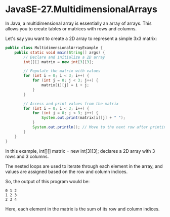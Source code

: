 # JavaSE-27.MultidimensionalArrays

In Java, a multidimensional array is essentially an array of arrays. This allows you to create tables or matrices with rows and columns. 

Let's say you want to create a 2D array to represent a simple 3x3 matrix:

```java
public class MultidimensionalArrayExample {
    public static void main(String[] args) {
        // Declare and initialize a 2D array
        int[][] matrix = new int[3][3];

        // Populate the matrix with values
        for (int i = 0; i < 3; i++) {
            for (int j = 0; j < 3; j++) {
                matrix[i][j] = i + j;
            }
        }

        // Access and print values from the matrix
        for (int i = 0; i < 3; i++) {
            for (int j = 0; j < 3; j++) {
                System.out.print(matrix[i][j] + " ");
            }
            System.out.println(); // Move to the next row after printing each row
        }
    }
}
```

In this example, int[][] matrix = new int[3][3]; declares a 2D array with 3 rows and 3 columns.

The nested loops are used to iterate through each element in the array, and values are assigned based on the row and column indices.

So, the output of this program would be:

```
0 1 2 
1 2 3 
2 3 4 
```

Here, each element in the matrix is the sum of its row and column indices.
